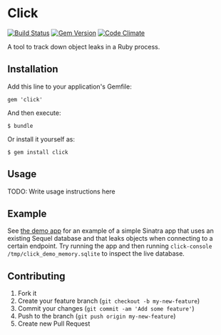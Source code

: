 # Click

[![Build Status](https://travis-ci.org/mark-rushakoff/click.png?branch=master)](https://travis-ci.org/mark-rushakoff/click)
[![Gem Version](https://badge.fury.io/rb/click.png)](http://badge.fury.io/rb/click)
[![Code Climate](https://codeclimate.com/github/mark-rushakoff/click.png)](https://codeclimate.com/github/mark-rushakoff/click)

A tool to track down object leaks in a Ruby process.

## Installation

Add this line to your application's Gemfile:

    gem 'click'

And then execute:

    $ bundle

Or install it yourself as:

    $ gem install click

## Usage

TODO: Write usage instructions here

## Example

See [the demo app](demo/app.rb) for an example of a simple Sinatra app that uses an existing Sequel database and that leaks objects when connecting to a certain endpoint.
Try running the app and then running `click-console /tmp/click_demo_memory.sqlite` to inspect the live database.

## Contributing

1. Fork it
2. Create your feature branch (`git checkout -b my-new-feature`)
3. Commit your changes (`git commit -am 'Add some feature'`)
4. Push to the branch (`git push origin my-new-feature`)
5. Create new Pull Request
